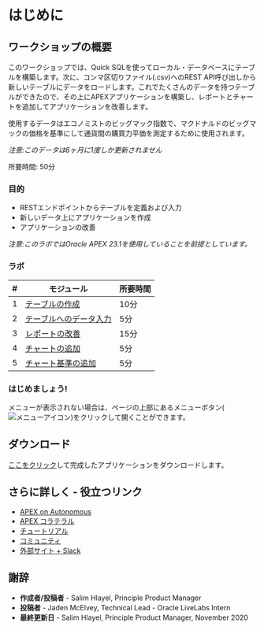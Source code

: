 # はじめに

## ワークショップの概要
このワークショップでは、Quick SQLを使ってローカル・データベースにテーブルを構築します。次に、コンマ区切りファイル(.csv)へのREST API呼び出しから新しいテーブルにデータをロードします。これでたくさんのデータを持つテーブルができたので、その上にAPEXアプリケーションを構築し、レポートとチャートを追加してアプリケーションを改善します。

使用するデータはエコノミストのビッグマック指数で、マクドナルドのビッグマックの価格を基準にして通貨間の購買力平価を測定するために使用されます。

*注意:このデータは6ヶ月に1度しか更新されません*

所要時間: 50分

### 目的

* RESTエンドポイントからテーブルを定義および入力
* 新しいデータ上にアプリケーションを作成
* アプリケーションの改善

*注意:このラボではOracle APEX 23.1を使用していることを前提としています。*

### ラボ

| # | モジュール | 所要時間 |
| --- | --- | --- | 
| 1 | [テーブルの作成](?lab=lab-2-creating-table) | 10分 |
| 2 | [テーブルへのデータ入力](?lab=lab-3-populating-table) | 5分 |  
| 3 | [レポートの改善](?lab=lab-4-improving-report) | 15分 |
| 4 | [チャートの追加](?lab=lab-5-adding-chart) | 5分 |
| 5 | [チャート基準の追加](?lab=lab-6-adding-chart-criteria) | 5分 |

### **はじめましょう!**  

メニューが表示されない場合は、ページの上部にあるメニューボタン(![メニューアイコン](./images/menu-button.png))をクリックして開くことができます。

## ダウンロード

[ここをクリック](files/remotedatasource-app.sql)して完成したアプリケーションをダウンロードします。

## さらに詳しく - 役立つリンク

- [APEX on Autonomous](https://apex.oracle.com/autonomous)
- [APEX コラテラル](https://apex.oracle.com) 
- [チュートリアル](https://apex.oracle.com/en/learn/tutorials) 
- [コミュニティ](https://apex.oracle.com/community)
- [外部サイト + Slack](http://apex.world)

## 謝辞

 - **作成者/投稿者** -  Salim Hlayel, Principle Product Manager
 - **投稿者** - Jaden McElvey, Technical Lead - Oracle LiveLabs Intern
 - **最終更新日** - Salim Hlayel, Principle Product Manager, November 2020

